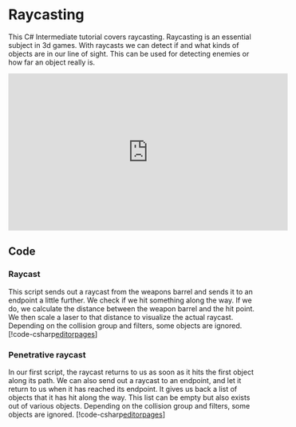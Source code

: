 # Raycasting

This C# Intermediate tutorial covers raycasting. Raycasting is an essential subject in 3d games. With raycasts we can detect if and what kinds of objects are in our line of sight. This can be used for detecting enemies or how far an object really is. 

<iframe width="560" height="315" src="https://www.youtube.com/embed/uIM6jxM7OyE" frameborder="0" allow="accelerometer; autoplay; encrypted-media; gyroscope; picture-in-picture" allowfullscreen></iframe>

## Code
### Raycast
This script sends out a raycast from the weapons barrel and sends it to an endpoint a little further. We check if we hit something along the way. If we do, we calculate the distance between the weapon barrel and the hit point. We then scale a laser to that distance to visualize the actual raycast. Depending on the collision group and filters, some objects are ignored.
[!code-csharp[editorpages](..\..\..\..\stride\samples\Tutorials\CSharpIntermediate\CSharpIntermediate\CSharpIntermediate.Game\03_Raycasting\RaycastDemo.cs)]


### Penetrative raycast
In our first script, the raycast returns to us as soon as it hits the first object along its path. We can also send out a raycast to an endpoint, and let it return to us when it has reached its endpoint. It gives us back a list of objects that it has hit along the way. This list can be empty but also exists out of various objects. Depending on the collision group and filters, some objects are ignored.
[!code-csharp[editorpages](..\..\..\..\stride\samples\Tutorials\CSharpIntermediate\CSharpIntermediate\CSharpIntermediate.Game\03_Raycasting\RaycastPenetratingDemo.cs)]

